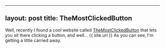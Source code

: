 ----
layout: post
title: TheMostClickedButton
----

Well, recently I found a cool website called <a href="http://themostclickedbutton.com">TheMostClickedButton</a> that lets you sit there clicking a button, and well...
{{ site.url }}
As you can see, I'm getting a little carried away.</p>

